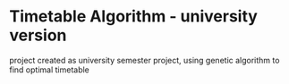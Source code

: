 # Timetable Algorithm - university version
project created as university semester project, using genetic algorithm to find optimal timetable
